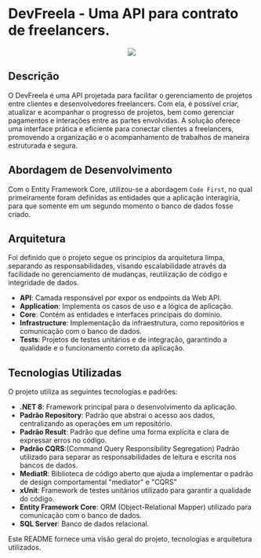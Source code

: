 # DevFreela - Uma API para contrato de freelancers.

<p align="center">
<img loading="lazy" src="http://img.shields.io/static/v1?label=STATUS&message=EM%20DESENVOLVIMENTO&color=GREEN&style=for-the-badge"/>
</p>

## Descrição
O DevFreela é uma API projetada para facilitar o gerenciamento de projetos entre clientes e desenvolvedores freelancers. Com ela, é possível criar, atualizar e acompanhar o progresso de projetos, bem como gerenciar pagamentos e interações entre as partes envolvidas. A solução oferece uma interface prática e eficiente para conectar clientes a freelancers, promovendo a organização e o acompanhamento de trabalhos de maneira estruturada e segura.

## Abordagem de Desenvolvimento

Com o Entity Framework Core, utilizou-se a abordagem ```Code First```, no qual primeiramente foram definidas as entidades que a aplicação interagiria, para que somente em um segundo momento o banco de dados fosse criado.

## Arquitetura

Foi definido que o projeto segue os princípios da arquitetura limpa, separando as responsabilidades, visando escalabilidade através da facilidade no gerenciamento de mudanças, reutilização de código e integridade de dados.

- **API**: Camada responsável por expor os endpoints da Web API.
- **Application**: Implementa os casos de uso e a lógica de aplicação.
- **Core**: Contém as entidades e interfaces principais do domínio.
- **Infrastructure**: Implementação da infraestrutura, como repositórios e comunicação com o banco de dados.
- **Tests**: Projetos de testes unitários e de integração, garantindo a qualidade e o funcionamento correto da aplicação.

## Tecnologias Utilizadas

O projeto utiliza as seguintes tecnologias e padrões:

- **.NET 8**: Framework principal para o desenvolvimento da aplicação.
- **Padrão Repository**: Padrão que abstrai o acesso aos dados, centralizando as operações em um repositório.
- **Padrão Result**: Padrão que define uma forma explícita e clara de expressar erros no código.
- **Padrão CQRS**:(Command Query Responsibility Segregation) Padrão utilizado para separar as responsabilidades de leitura e escrita nos bancos de dados.
- **MediatR**: Biblioteca de código aberto que ajuda a implementar o padrão de design comportamental "mediator" e "CQRS"
- **xUnit**: Framework de testes unitários utilizado para garantir a qualidade do código.
- **Entity Framework Core**: ORM (Object-Relational Mapper) utilizado para comunicação com o banco de dados.
- **SQL Server**: Banco de dados relacional.


Este README fornece uma visão geral do projeto, tecnologias e arquitetura utilizados.